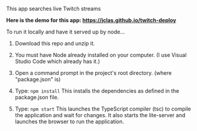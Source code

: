 This app searches live Twitch streams

**Here is the demo for this app: https://jclas.github.io/twitch-deploy**


To run it locally and have it served up by node...

1) Download this repo and unzip it.

2) You must have Node already installed on your computer. (I use Visual Studio Code which already has it.)

3) Open a command prompt in the project's root directory. (where "package.json" is)

4) Type: `npm install`
    This installs the dependencies as defined in the package.json file.
    
5) Type: `npm start`
    This launches the TypeScript compiler (tsc) to compile the application and wait for changes. 
    It also starts the lite-server and launches the browser to run the application.
